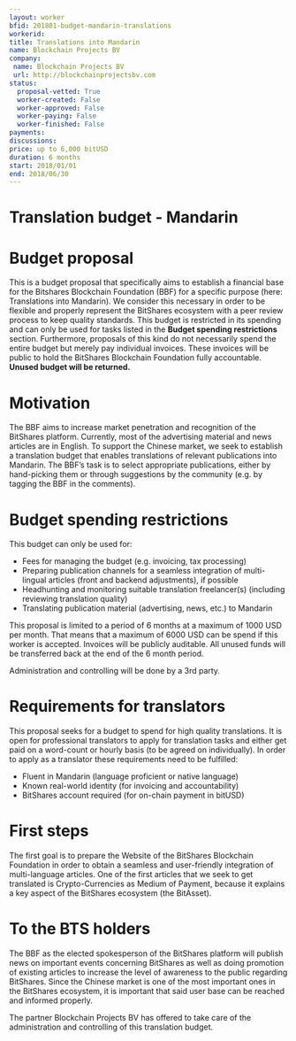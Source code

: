 ```yaml
---
layout: worker
bfid: 201801-budget-mandarin-translations
workerid:
title: Translations into Mandarin
name: Blockchain Projects BV
company:
 name: Blockchain Projects BV
 url: http://blockchainprojectsbv.com
status:
  proposal-vetted: True
  worker-created: False
  worker-approved: False
  worker-paying: False
  worker-finished: False
payments:
discussions:
price: up to 6,000 bitUSD
duration: 6 months
start: 2018/01/01
end: 2018/06/30
---
```


# Translation budget - Mandarin

# Budget proposal

This is a budget proposal that specifically aims to establish a
financial base for the Bitshares Blockchain Foundation (BBF) for a
specific purpose (here: Translations into Mandarin). We consider this
necessary in order to be flexible and properly represent the BitShares
ecosystem with a peer review process to keep quality standards. This
budget is restricted in its spending and can only be used for tasks
listed in the **Budget spending restrictions** section. Furthermore,
proposals of this kind do not necessarily spend the entire budget but
merely pay individual invoices. These invoices will be public to hold
the BitShares Blockchain Foundation fully accountable. **Unused budget
will be returned.**

# Motivation

The BBF aims to increase market penetration and recognition of the
BitShares platform. Currently, most of the advertising material and news
articles are in English. To support the Chinese market, we seek to
establish a translation budget that enables translations of relevant
publications into Mandarin. The BBF’s task is to select appropriate
publications, either by hand-picking them or through suggestions by the
community (e.g. by tagging the BBF in the comments).

# Budget spending restrictions

This budget can only be used for:
* Fees for managing the budget (e.g. invoicing, tax processing)
* Preparing publication channels for a seamless integration of
  multi-lingual articles (front and backend adjustments), if possible
* Headhunting and monitoring suitable translation freelancer(s)
  (including reviewing translation quality)
* Translating publication material (advertising, news, etc.) to Mandarin

This proposal is limited to a period of 6 months at a maximum of 1000
USD per month. That means that a maximum of 6000 USD can be spend if
this worker is accepted. Invoices will be publicly auditable. All unused
funds will be transferred back at the end of the 6 month period. 

Administration and controlling will be done by a 3rd party. 

# Requirements for translators

This proposal seeks for a budget to spend for high quality translations.
It is open for professional translators to apply for translation tasks
and either get paid on a word-count or hourly basis (to be agreed on
individually). In order to apply as a translator these requirements need
to be fulfilled:
* Fluent in Mandarin (language proficient or native language)
* Known real-world identity (for invoicing and accountability)
* BitShares account required (for on-chain payment in bitUSD)

# First steps

The first goal is to prepare the Website of the BitShares Blockchain
Foundation  in order to obtain a seamless and user-friendly integration
of multi-language articles. One of the first articles that we seek to
get translated is Crypto-Currencies as Medium of Payment, because it
explains a key aspect of the BitShares ecosystem (the BitAsset).

# To the BTS holders

The BBF as the elected spokesperson of the BitShares platform will
publish news on important events concerning BitShares as well as doing
promotion of existing articles to increase the level of awareness to the
public regarding BitShares. Since the Chinese market is one of the most
important ones in the  BitShares ecosystem, it is important that said
user base can be reached and informed properly. 

The partner Blockchain Projects BV has offered to take care of the
administration and controlling of this translation budget.
